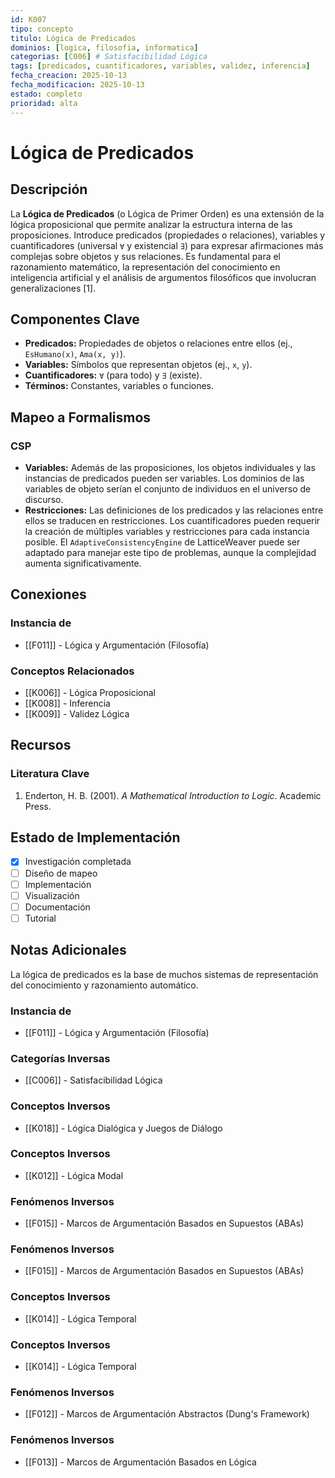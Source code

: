 ```yaml
---
id: K007
tipo: concepto
titulo: Lógica de Predicados
dominios: [logica, filosofia, informatica]
categorias: [C006] # Satisfacibilidad Lógica
tags: [predicados, cuantificadores, variables, validez, inferencia]
fecha_creacion: 2025-10-13
fecha_modificacion: 2025-10-13
estado: completo
prioridad: alta
---
```


# Lógica de Predicados

## Descripción

La **Lógica de Predicados** (o Lógica de Primer Orden) es una extensión de la lógica proposicional que permite analizar la estructura interna de las proposiciones. Introduce predicados (propiedades o relaciones), variables y cuantificadores (universal `∀` y existencial `∃`) para expresar afirmaciones más complejas sobre objetos y sus relaciones. Es fundamental para el razonamiento matemático, la representación del conocimiento en inteligencia artificial y el análisis de argumentos filosóficos que involucran generalizaciones [1].

## Componentes Clave

-   **Predicados:** Propiedades de objetos o relaciones entre ellos (ej., `EsHumano(x)`, `Ama(x, y)`).
-   **Variables:** Símbolos que representan objetos (ej., `x`, `y`).
-   **Cuantificadores:** `∀` (para todo) y `∃` (existe).
-   **Términos:** Constantes, variables o funciones.

## Mapeo a Formalismos

### CSP

-   **Variables:** Además de las proposiciones, los objetos individuales y las instancias de predicados pueden ser variables. Los dominios de las variables de objeto serían el conjunto de individuos en el universo de discurso.
-   **Restricciones:** Las definiciones de los predicados y las relaciones entre ellos se traducen en restricciones. Los cuantificadores pueden requerir la creación de múltiples variables y restricciones para cada instancia posible. El `AdaptiveConsistencyEngine` de LatticeWeaver puede ser adaptado para manejar este tipo de problemas, aunque la complejidad aumenta significativamente.

## Conexiones

### Instancia de
- [[F011]] - Lógica y Argumentación (Filosofía)

### Conceptos Relacionados
- [[K006]] - Lógica Proposicional
- [[K008]] - Inferencia
- [[K009]] - Validez Lógica

## Recursos

### Literatura Clave
1.  Enderton, H. B. (2001). *A Mathematical Introduction to Logic*. Academic Press.

## Estado de Implementación

- [x] Investigación completada
- [ ] Diseño de mapeo
- [ ] Implementación
- [ ] Visualización
- [ ] Documentación
- [ ] Tutorial

## Notas Adicionales

La lógica de predicados es la base de muchos sistemas de representación del conocimiento y razonamiento automático.


### Instancia de
- [[F011]] - Lógica y Argumentación (Filosofía)



### Categorías Inversas
- [[C006]] - Satisfacibilidad Lógica



### Conceptos Inversos
- [[K018]] - Lógica Dialógica y Juegos de Diálogo



### Conceptos Inversos
- [[K012]] - Lógica Modal



### Fenómenos Inversos
- [[F015]] - Marcos de Argumentación Basados en Supuestos (ABAs)



### Fenómenos Inversos
- [[F015]] - Marcos de Argumentación Basados en Supuestos (ABAs)



### Conceptos Inversos
- [[K014]] - Lógica Temporal



### Conceptos Inversos
- [[K014]] - Lógica Temporal



### Fenómenos Inversos
- [[F012]] - Marcos de Argumentación Abstractos (Dung's Framework)



### Fenómenos Inversos
- [[F013]] - Marcos de Argumentación Basados en Lógica

